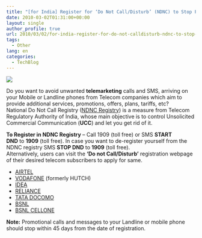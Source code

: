 ```yaml
---
title: "[for India] Register for ‘Do Not Call/Disturb’ (NDNC) to Stop Promotional calls and messages from Telecom Operators"
date: 2010-03-02T01:31:00+00:00
layout: single
author_profile: true
url: 2010/03/02/for-india-register-for-do-not-calldisturb-ndnc-to-stop-promotional-calls-and-messages-from-telecom-operators/
tags:
  - Other
lang: en
categories: 
  - TechBlog
---
```

[![](http://4.bp.blogspot.com/_vaUVXcmC3OI/S4xi1ZF0F2I/AAAAAAAABE8/MxE88v-nlIM/s640/disturb.jpg)](http://4.bp.blogspot.com/_vaUVXcmC3OI/S4xi1ZF0F2I/AAAAAAAABE8/MxE88v-nlIM/s1600-h/disturb.jpg)

Do you want to avoid unwanted **telemarketing** calls and SMS, arriving on your Mobile or Landline phones from Telecom companies which aim to provide additional services, promotions, offers, plans, tariffs, etc?  
National Do Not Call Registry ([NDNC Registry](http://ndncregistry.gov.in/ndncregistry/index.jsp)) is a measure from Telecom Regulatory Authority of India, whose main objective is to control Unsolicited Commercial Communication (**UCC**) and let you get rid of it.

**To Register in NDNC Registry** – Call 1909 (toll free) or SMS **START DND** to **1909** (toll free). In case you want to de-register yourself from the NDNC registry SMS **STOP DND** to **1909** (toll free).  
Alternatively, users can visit the **‘Do not Call/Disturb’** registration webpage of their desired telecom subscribers to apply for same.

* [AIRTEL](http://www.airtel.in/wps/wcm/connect/airtel.in/Airtel.In/Home/Do+Not+Disturb+Registry/)
* [VODAFONE](http://www.vodafone.in/existingusers/pages/dnd.aspx) (formerly HUTCH)
* [IDEA](http://www.ideacellular.com/IDEA.portal?_nfpb=true&_pageLabel=IDEA_Page_DoNotDisturb)
* [RELIANCE](http://www.ndncregistry.com/reliance-communications-do-not-call.htm)
* [TATA DOCOMO](http://www.tatadocomo.com/do-not-disturb.aspx)
* [BSNL](http://pdnc.bsnl.co.in/pdncInfo.aspx)
* [BSNL CELLONE](http://www.ndncregistry.com/bsnl-cellone-mobile-do-not-call.htm)

**Note:** Promotional calls and messages to your Landline or mobile phone should stop within 45 days from the date of registration.
